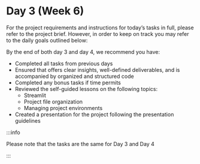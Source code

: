 # Day 3 (Week 6)

For the project requirements and instructions for today’s tasks in full, please refer to the project brief. However, in order to keep on track you may refer to the daily goals outlined below:

By the end of both day 3 and day 4, we recommend you have:

- Completed all tasks from previous days
- Ensured that offers clear insights, well-defined deliverables, and is accompanied by organized and structured code
- Completed any bonus tasks if time permits
- Reviewed the self-guided lessons on the following topics:
    - Streamlit
    - Project file organization
    - Managing project environments
- Created a presentation for the project following the presentation guidelines

:::info

Please note that the tasks are the same for Day 3 and Day 4

:::
